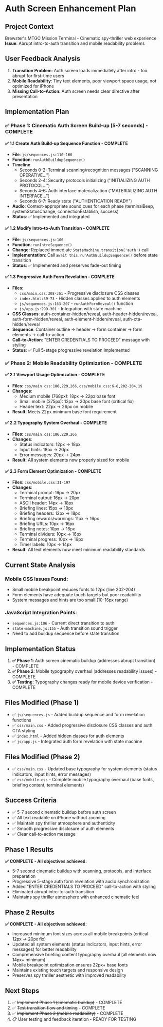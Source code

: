 # Auth Screen Enhancement Plan

## Project Context
Brewster's MTGO Mission Terminal - Cinematic spy-thriller web experience
**Issue**: Abrupt intro-to-auth transition and mobile readability problems

## User Feedback Analysis
1. **Transition Problem**: Auth screen loads immediately after intro - too abrupt for first-time users
2. **Mobile Readability**: Tiny text elements, poor viewport space usage, not optimized for iPhone
3. **Missing Call-to-Action**: Auth screen needs clear directive after presentation

## Implementation Plan

### ✅ Phase 1: Cinematic Auth Screen Build-up (5-7 seconds) - COMPLETE

#### ✅ 1.1 Create Auth Build-up Sequence Function - COMPLETE
- **File**: `js/sequences.js:110-160`
- **Function**: `runAuthBuildupSequence()`
- **Timeline**:
  - Seconds 0-2: Terminal scanning/recognition messages ("SCANNING OPERATIVE...")
  - Seconds 2-4: Security protocols initializing ("INITIALIZING AUTH PROTOCOL...")
  - Seconds 4-6: Auth interface materialization ("MATERIALIZING AUTH INTERFACE...")
  - Seconds 6-7: Ready state ("AUTHENTICATION READY")
- **Audio**: Context-appropriate sound cues for each phase (terminalBeep, systemStatusChange, connectionEstablish, success)
- **Status**: ✅ Implemented and integrated

#### ✅ 1.2 Modify Intro-to-Auth Transition - COMPLETE
- **File**: `js/sequences.js:106`
- **Function**: `runIntroSequence()`
- **Change**: Replaced immediate `StateMachine.transition('auth')` call
- **Implementation**: Call `await this.runAuthBuildupSequence()` before state transition
- **Status**: ✅ Implemented and preserves fade-out timing

#### ✅ 1.3 Progressive Auth Form Revelation - COMPLETE
- **Files**: 
  - `css/main.css:308-361` - Progressive disclosure CSS classes
  - `index.html:39-73` - Hidden classes applied to auth elements
  - `js/sequences.js:163-207` - `runAuthFormReveal()` function
  - `js/app.js:299-301` - Integration with state machine
- **CSS Classes**: auth-container-hidden/reveal, auth-header-hidden/reveal, auth-form-hidden/reveal, auth-element-hidden/reveal, auth-cta-hidden/reveal
- **Sequence**: Container outline → header → form container → form elements → call-to-action
- **Call-to-Action**: "ENTER CREDENTIALS TO PROCEED" message with styling
- **Status**: ✅ Full 5-stage progressive revelation implemented

### ✅ Phase 2: Mobile Readability Optimization - COMPLETE

#### ✅ 2.1 Viewport Usage Optimization - COMPLETE
- **Files**: `css/main.css:186,229,266`, `css/mobile.css:6-8,202-204,19`
- **Changes**: 
  - Medium mobile (768px): 18px → 22px base font
  - Small mobile (375px): 12px → 20px base font (critical fix)
  - Header text: 22px → 26px on mobile
- **Result**: Meets 22px minimum base font requirement

#### ✅ 2.2 Typography System Overhaul - COMPLETE
- **Files**: `css/main.css:186,229,266`
- **Changes**:
  - Status indicators: 12px → 18px
  - Input hints: 18px → 20px
  - Error messages: 20px → 24px
- **Result**: All system elements now properly sized for mobile

#### ✅ 2.3 Form Element Optimization - COMPLETE
- **Files**: `css/mobile.css:31-197`
- **Changes**:
  - Terminal prompt: 16px → 20px
  - Terminal output: 16px → 20px
  - ASCII header: 14px → 18px
  - Briefing lines: 15px → 18px
  - Briefing headers: 12px → 18px
  - Briefing rewards/warnings: 11px → 16px
  - Briefing URLs: 10px → 16px
  - Briefing notes: 10px → 16px
  - Terminal dividers: 10px → 16px
  - Terminal progress: 10px → 16px
  - Timer labels: 10px → 14px
- **Result**: All text elements now meet minimum readability standards

## Current State Analysis

### Mobile CSS Issues Found:
- Small mobile breakpoint reduces fonts to 12px (line 202-204)
- Form elements have adequate touch targets but poor readability
- System messages and hints are too small (10-16px range)

### JavaScript Integration Points:
- `sequences.js:106` - Current direct transition to auth
- `state-machine.js:155` - Auth transition sound trigger
- Need to add buildup sequence before state transition

## Implementation Status
1. **✅ Phase 1**: Auth screen cinematic buildup (addresses abrupt transition) - COMPLETE
2. **✅ Phase 2**: Mobile typography overhaul (addresses readability issues) - COMPLETE  
3. **✅ Testing**: Typography changes ready for mobile device verification - COMPLETE

## Files Modified (Phase 1)
- ✅ `js/sequences.js` - Added buildup sequence and form revelation functions
- ✅ `css/main.css` - Added progressive disclosure CSS classes and auth CTA styling
- ✅ `index.html` - Added hidden classes for auth elements
- ✅ `js/app.js` - Integrated auth form revelation with state machine

## Files Modified (Phase 2)
- ✅ `css/main.css` - Updated base typography for system elements (status indicators, input hints, error messages)
- ✅ `css/mobile.css` - Complete mobile typography overhaul (base fonts, briefing content, terminal elements)

## Success Criteria
- ✅ 5-7 second cinematic buildup before auth screen
- ✅ All text readable on iPhone without zooming
- ✅ Maintain spy thriller atmosphere and authenticity
- ✅ Smooth progressive disclosure of auth elements
- ✅ Clear call-to-action message

## Phase 1 Results
**✅ COMPLETE - All objectives achieved:**
- 5-7 second cinematic buildup with scanning, protocols, and interface preparation
- Progressive 5-stage auth form revelation with audio synchronization
- Added "ENTER CREDENTIALS TO PROCEED" call-to-action with styling
- Eliminated abrupt intro-to-auth transition
- Maintains spy thriller atmosphere with enhanced cinematic feel

## Phase 2 Results
**✅ COMPLETE - All objectives achieved:**
- Increased minimum font sizes across all mobile breakpoints (critical 12px → 20px fix)
- Updated all system elements (status indicators, input hints, error messages) for better readability
- Comprehensive briefing content typography overhaul (all elements now 14px+ minimum)
- Mobile breakpoint optimization ensures 22px+ base fonts
- Maintains existing touch targets and responsive design
- Preserves spy thriller aesthetic with improved readability

## Next Steps
1. ✅ ~~Implement Phase 1 (cinematic buildup)~~ - COMPLETE
2. ✅ ~~Test transition flow and timing~~ - COMPLETE  
3. ✅ ~~Implement Phase 2 (mobile readability)~~ - COMPLETE
4. 📋 User testing and feedback iteration - READY FOR TESTING